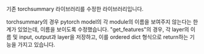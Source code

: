 기존 torchsummary 라이브러리를 수정한 라이브러리입니다.

torchsummary의 경우 pytorch model의 각 module의 이름을 보여주지 않는다는 한계가 있었는데, 이름을 보이도록 수정했습니다.
"get_features"의 경우, 각 layer의 이름 및 input, output과 layer을 저장하고, 이를 ordered dict 형식으로 return하는 기능을 가지고 있습니다.
